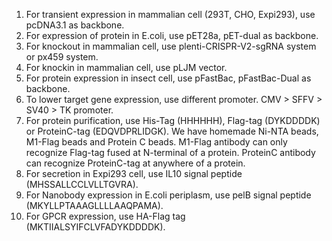 1. For transient expression in mammalian cell (293T, CHO, Expi293), use pcDNA3.1 as backbone.
2. For expression of protein in E.coli, use pET28a, pET-dual as backbone.
3. For knockout in mammalian cell, use plenti-CRISPR-V2-sgRNA system or px459 system.
4. For knockin in mammalian cell, use pLJM vector.
5. For protein expression in insect cell, use pFastBac, pFastBac-Dual as backbone.
6. To lower target gene expression, use different promoter. CMV > SFFV > SV40 > TK promoter.
7. For protein purification, use His-Tag (HHHHHH), Flag-tag (DYKDDDDK) or ProteinC-tag (EDQVDPRLIDGK). We have homemade Ni-NTA beads, M1-Flag beads and Protein C beads. M1-Flag antibody can only recognize Flag-tag fused at N-terminal of a protein. ProteinC antibody can recognize ProteinC-tag at anywhere of a protein.
8. For secretion in Expi293 cell, use IL10 signal peptide (MHSSALLCCLVLLTGVRA).
9. For Nanobody expression in E.coli periplasm, use pelB signal peptide (MKYLLPTAAAGLLLLAAQPAMA).
10. For GPCR expression, use HA-Flag tag (MKTIIALSYIFCLVFADYKDDDDK).
